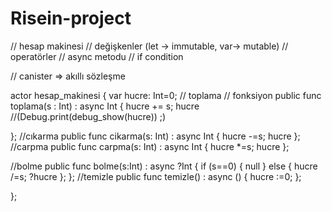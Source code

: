 # Risein-project


  // hesap makinesi
// değişkenler (let -> immutable, var-> mutable)
// operatörler
// async metodu
// if condition

// canister => akıllı sözleşme

actor hesap_makinesi {
  var hucre: Int=0;
  // toplama
  // fonksiyon
  public func toplama(s : Int) : async Int {
    hucre += s;
    hucre
    //(Debug.print(debug_show(hucre)) ;)
  
  };
  //cıkarma
  public func cikarma(s: Int) : async Int {
    hucre -=s;
    hucre
  };
  //carpma
  public func carpma(s: Int) : async Int {
    hucre *=s;
    hucre
  };

//bolme
public func bolme(s:Int) : async ?Int {
  if (s==0) {
    null
  } else {
    hucre /=s;
    ?hucre
  };
  };
  //temizle
  public func temizle() : async () {
  hucre :=0;
  };

  
    


};
